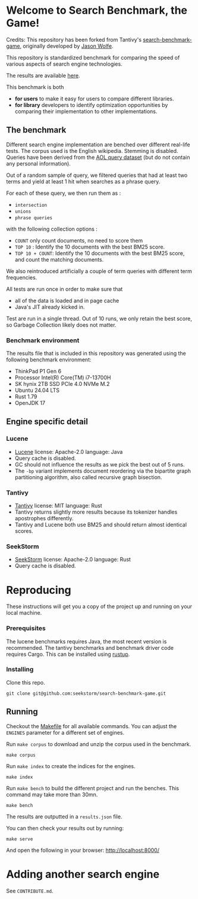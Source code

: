 
# Welcome to Search Benchmark, the Game!

Credits: This repository has been forked from Tantivy's [search-benchmark-game](https://github.com/quickwit-oss/search-benchmark-game/), originally developed by [Jason Wolfe](https://github.com/jason-wolfe/search-index-benchmark-game).

This repository is standardized benchmark for comparing the speed of various
aspects of search engine technologies. 

The results are available [here](https://seekstorm.github.io/search-benchmark-game/).

This benchmark is both
- **for users** to make it easy for users to compare different libraries.
- **for library** developers to identify optimization opportunities by comparing
their implementation to other implementations.

## The benchmark

Different search engine implementation are benched over different real-life tests.
The corpus used is the English wikipedia. Stemming is disabled. Queries have been derived
 from the [AOL query dataset](https://en.wikipedia.org/wiki/AOL_search_data_leak)
 (but do not contain any personal information).

Out of a random sample of query, we filtered queries that had at least two terms and yield at least 1 hit when searches as
a phrase query.

For each of these query, we then run them as :
- `intersection`
- `unions`
- `phrase queries`

with the following collection options :
- `COUNT` only count documents, no need to score them
- `TOP 10` : Identify the 10 documents with the best BM25 score.
- `TOP 10 + COUNT`: Identify the 10  documents with the best BM25 score, and count the matching documents.

We also reintroduced artificially a couple of term queries with different term frequencies.

All tests are run once in order to make sure that
- all of the data is loaded and in page cache
- Java's JIT already kicked in.

Test are run in a single thread.
Out of 10 runs, we only retain the best score, so Garbage Collection likely does not matter.

### Benchmark environment

The results file that is included in this repository was generated using the following benchmark
environment:
 - ThinkPad P1 Gen 6
 - Processor Intel(R) Core(TM) i7-13700H
 - SK hynix 2TB SSD PCIe 4.0 NVMe M.2
 - Ubuntu 24.04 LTS
 - Rust 1.79
 - OpenJDK 17

## Engine specific detail

### Lucene

- [Lucene](https://github.com/apache/lucene) license: Apache-2.0 language: Java
- Query cache is disabled.
- GC should not influence the results as we pick the best out of 5 runs.
- The `-bp` variant implements document reordering via the bipartite graph partitioning algorithm, also called recursive graph bisection.

### Tantivy

- [Tantivy](https://github.com/quickwit-oss/tantivy) license: MIT language: Rust
- Tantivy returns slightly more results because its tokenizer handles apostrophes differently.
- Tantivy and Lucene both use BM25 and should return almost identical scores.

### SeekStorm

- [SeekStorm](https://github.com/SeekStorm/SeekStorm) license: Apache-2.0 language: Rust
- Query cache is disabled.

# Reproducing

These instructions will get you a copy of the project up and running on your local machine.

### Prerequisites

The lucene benchmarks requires Java, the most recent version is recommended.
The tantivy benchmarks and benchmark driver code requires Cargo. This can be installed using [rustup](https://www.rustup.rs/).

### Installing

Clone this repo.

```
git clone git@github.com:seekstorm/search-benchmark-game.git
```

## Running

Checkout the [Makefile](Makefile) for all available commands. You can adjust the `ENGINES` parameter for a different set of engines.

Run `make corpus` to download and unzip the corpus used in the benchmark.
```
make corpus
```

Run `make index` to create the indices for the engines.

```
make index
```

Run `make bench` to build the different project and run the benches.
This command may take more than 30mn.

```
make bench
```

The results are outputted in a `results.json` file.

You can then check your results out by running:

```
make serve
```

And open the following in your browser: [http://localhost:8000/](http://localhost:8000/)


# Adding another search engine

See `CONTRIBUTE.md`.
